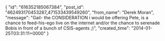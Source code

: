  {
   "id": "616352185067384",
   "post_id": "462493170453287_471533439549260",
   "from_name": "Derek Moran",
   "message": "Gail- the CONSIDERATION i would be offering Pete, is a chance to feed-his-ego live on the internet and/or the chance to serenade Bobis in front of a bunch of CSIS-agents ;)",
   "created_time": "2014-01-25T03:31:11+0000"
 }
